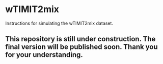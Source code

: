 # wTIMIT2mix
Instructions for simulating the wTIMIT2mix dataset.

## This repository is still under construction. The final version will be published soon. Thank you for your understanding.
